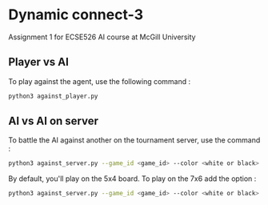 # Dynamic connect-3

Assignment 1 for ECSE526 AI course at McGill University

## Player vs AI

To play against the agent, use the following command :
```bash
python3 against_player.py 
```

## AI vs AI on server

To battle the AI against another on the tournament server, use the command :
```bash
python3 against_server.py --game_id <game_id> --color <white or black> 
```

By default, you'll play on the 5x4 board. To play on the 7x6 add the option :
```bash
python3 against_server.py --game_id <game_id> --color <white or black> --size_grid 2
```
